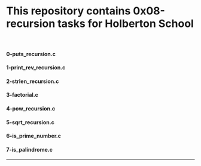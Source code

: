 <h1>This repository contains 0x08-recursion tasks for Holberton School</h1>
<br>
<h4>0-puts_recursion.c</h4>
<h4>1-print_rev_recursion.c</h4>
<h4>2-strlen_recursion.c</h4>
<h4>3-factorial.c</h4>
<h4>4-pow_recursion.c</h4>
<h4>5-sqrt_recursion.c</h4>
<h4>6-is_prime_number.c</h4>
<h4>7-is_palindrome.c</h4>
<hr>
